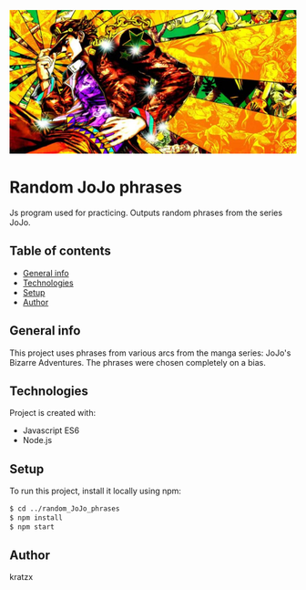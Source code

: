 ![alt text][logo]

# Random JoJo phrases

Js program used for practicing. Outputs random phrases from the series JoJo. 

## Table of contents
* [General info](#general-info)
* [Technologies](#technologies)
* [Setup](#setup)
* [Author](#author)

## General info
This project uses phrases from various arcs from the manga series: JoJo's Bizarre Adventures. The phrases were chosen completely on a bias.
	
## Technologies
Project is created with:
* Javascript ES6
* Node.js
	
## Setup
To run this project, install it locally using npm:

```
$ cd ../random_JoJo_phrases
$ npm install
$ npm start
```
## Author
kratzx

[logo]: ./images/jojopic.jpg "random JoJo picture"
